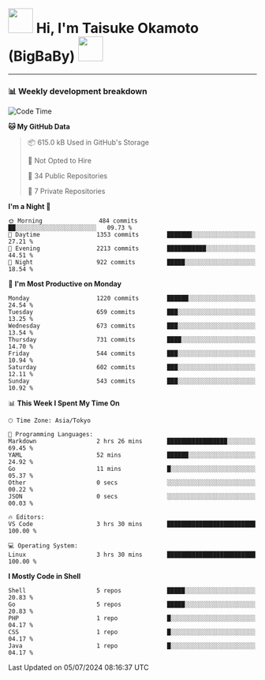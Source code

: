 <!-- Title -->
<h1>
    <img src="https://media.tenor.com/TlyRveJkgo4AAAAi/cloud-cloud-strife.gif" width="50"/> 
    Hi, I'm Taisuke Okamoto (BigBaBy) 
    <img src="https://media.tenor.com/TlyRveJkgo4AAAAi/cloud-cloud-strife.gif" width="50"/>
</h1>

---

<h3> 📊 Weekly development breakdown </h3>
<!-- waka-readme-stats -->

<!--START_SECTION:waka-->
![Code Time](http://img.shields.io/badge/Code%20Time-1%2C784%20hrs%209%20mins-blue)

**🐱 My GitHub Data** 

> 📦 615.0 kB Used in GitHub's Storage 
 > 
> 🚫 Not Opted to Hire
 > 
> 📜 34 Public Repositories 
 > 
> 🔑 7 Private Repositories 
 > 
**I'm a Night 🦉** 

```text
🌞 Morning                484 commits         ██░░░░░░░░░░░░░░░░░░░░░░░   09.73 % 
🌆 Daytime                1353 commits        ███████░░░░░░░░░░░░░░░░░░   27.21 % 
🌃 Evening                2213 commits        ███████████░░░░░░░░░░░░░░   44.51 % 
🌙 Night                  922 commits         █████░░░░░░░░░░░░░░░░░░░░   18.54 % 
```
📅 **I'm Most Productive on Monday** 

```text
Monday                   1220 commits        ██████░░░░░░░░░░░░░░░░░░░   24.54 % 
Tuesday                  659 commits         ███░░░░░░░░░░░░░░░░░░░░░░   13.25 % 
Wednesday                673 commits         ███░░░░░░░░░░░░░░░░░░░░░░   13.54 % 
Thursday                 731 commits         ████░░░░░░░░░░░░░░░░░░░░░   14.70 % 
Friday                   544 commits         ███░░░░░░░░░░░░░░░░░░░░░░   10.94 % 
Saturday                 602 commits         ███░░░░░░░░░░░░░░░░░░░░░░   12.11 % 
Sunday                   543 commits         ███░░░░░░░░░░░░░░░░░░░░░░   10.92 % 
```


📊 **This Week I Spent My Time On** 

```text
🕑︎ Time Zone: Asia/Tokyo

💬 Programming Languages: 
Markdown                 2 hrs 26 mins       █████████████████░░░░░░░░   69.45 % 
YAML                     52 mins             ██████░░░░░░░░░░░░░░░░░░░   24.92 % 
Go                       11 mins             █░░░░░░░░░░░░░░░░░░░░░░░░   05.37 % 
Other                    0 secs              ░░░░░░░░░░░░░░░░░░░░░░░░░   00.22 % 
JSON                     0 secs              ░░░░░░░░░░░░░░░░░░░░░░░░░   00.03 % 

🔥 Editors: 
VS Code                  3 hrs 30 mins       █████████████████████████   100.00 % 

💻 Operating System: 
Linux                    3 hrs 30 mins       █████████████████████████   100.00 % 
```

**I Mostly Code in Shell** 

```text
Shell                    5 repos             █████░░░░░░░░░░░░░░░░░░░░   20.83 % 
Go                       5 repos             █████░░░░░░░░░░░░░░░░░░░░   20.83 % 
PHP                      1 repo              █░░░░░░░░░░░░░░░░░░░░░░░░   04.17 % 
CSS                      1 repo              █░░░░░░░░░░░░░░░░░░░░░░░░   04.17 % 
Java                     1 repo              █░░░░░░░░░░░░░░░░░░░░░░░░   04.17 % 
```




 Last Updated on 05/07/2024 08:16:37 UTC
<!--END_SECTION:waka-->

